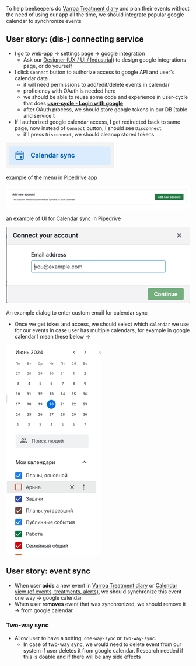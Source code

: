 To help beekeepers do [Varroa Treatment diary](https://www.notion.so/Varroa-Treatment-diary-90030bfde0c749ce922d43a2d46c273a?pvs=21) and plan their events without the need of using our app all the time, we should integrate popular google calendar to synchronize events

## User story: (dis-) connecting service

- I go to web-app → settings page → google integration
    - Ask our [Designer (UX / UI / Industrial)](https://www.notion.so/Designer-UX-UI-Industrial-454c89d18d7e4eeb822c54d9966bc169?pvs=21) to design google integrations page, or do yourself
- I click `Connect` button to authorize access to google API and user’s calendar data
    - it will need permissions to add/edit/delete events in calendar
    - proficiency with OAuth is needed here
    - we should be able to reuse some code and experience in user-cycle that does [**user-cycle - Login with google**](https://www.notion.so/user-cycle-Login-with-google-9b8ec50402e84c8a9960031fafd46552?pvs=21)
    - after OAuth process, we should store google tokens in our DB [table and service t
- If I authorized google calendar access, I get redirected back to same page, now instead of `Connect` button, I should see `Disconnect`
    - if I press `Disconnect`, we should cleanup stored tokens

![](../../../img/Screenshot%202024-06-20%20at%2014.00.19.png)


example of the menu in Pipedrive app

![](../../../img/Screenshot%202024-06-20%20at%2014.00.27.png)

an example of UI for Calendar sync in Pipedrive

![](../../../img/Screenshot%202024-06-20%20at%2014.02.48.png)


An example dialog to enter custom email for calendar sync

- Once we get tokes and access, we should select which `calendar` we use for our events in case user has multiple calendars, for example in google calendar I mean these below →

![](../../../img/Screenshot%202024-06-20%20at%2014.05.22.png)

## User story: event sync

- When user **adds** a new event in [Varroa Treatment diary](https://www.notion.so/Varroa-Treatment-diary-90030bfde0c749ce922d43a2d46c273a?pvs=21) or [Calendar view (of events, treatments, alerts)](https://www.notion.so/Calendar-view-of-events-treatments-alerts-49f6c9ffde1843099136db7333591f26?pvs=21), we should synchronize this event one way → google calendar
- When user **removes** event that was synchronized, we should remove it → from google calendar

### Two-way sync

- Allow user to have a setting. `one-way-sync` or `two-way-sync`.
    - In case of two-way sync, we would need to delete event from our system if user deletes it from google calendar. Research needed if this is doable and if there will be any side effects